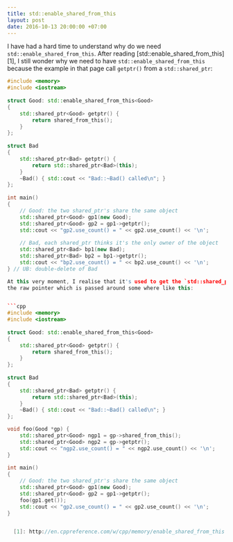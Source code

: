 ```yaml
---
title: std::enable_shared_from_this
layout: post
date: 2016-10-13 20:00:00 +07:00
---
```


I have had a hard time to understand why do we need
`std::enable_shared_from_this`. After reading [std::enable_shared_from_this][1],
I still wonder why we need to have `std::enable_shared_from_this` because the
example in that page call `getptr()` from a `std::shared_ptr`:

```cpp
#include <memory>
#include <iostream>
 
struct Good: std::enable_shared_from_this<Good>
{
    std::shared_ptr<Good> getptr() {
        return shared_from_this();
    }
};
 
struct Bad
{
    std::shared_ptr<Bad> getptr() {
        return std::shared_ptr<Bad>(this);
    }
    ~Bad() { std::cout << "Bad::~Bad() called\n"; }
};
 
int main()
{
    // Good: the two shared_ptr's share the same object
    std::shared_ptr<Good> gp1(new Good);
    std::shared_ptr<Good> gp2 = gp1->getptr();
    std::cout << "gp2.use_count() = " << gp2.use_count() << '\n';
 
    // Bad, each shared_ptr thinks it's the only owner of the object
    std::shared_ptr<Bad> bp1(new Bad);
    std::shared_ptr<Bad> bp2 = bp1->getptr();
    std::cout << "bp2.use_count() = " << bp2.use_count() << '\n';
} // UB: double-delete of Bad

At this very moment, I realise that it's used to get the `std::shared_ptr` from
the raw pointer which is passed around some where like this:


```cpp
#include <memory>
#include <iostream>
 
struct Good: std::enable_shared_from_this<Good>
{
    std::shared_ptr<Good> getptr() {
        return shared_from_this();
    }
};
 
struct Bad
{
    std::shared_ptr<Bad> getptr() {
        return std::shared_ptr<Bad>(this);
    }
    ~Bad() { std::cout << "Bad::~Bad() called\n"; }
};

void foo(Good *gp) {
    std::shared_ptr<Good> ngp1 = gp->shared_from_this();
    std::shared_ptr<Good> ngp2 = gp->getptr();
    std::cout << "ngp2.use_count() = " << ngp2.use_count() << '\n';
}
 
int main()
{
    // Good: the two shared_ptr's share the same object
    std::shared_ptr<Good> gp1(new Good);
    std::shared_ptr<Good> gp2 = gp1->getptr();
    foo(gp1.get());
    std::cout << "gp2.use_count() = " << gp2.use_count() << '\n';
}


  [1]: http://en.cppreference.com/w/cpp/memory/enable_shared_from_this